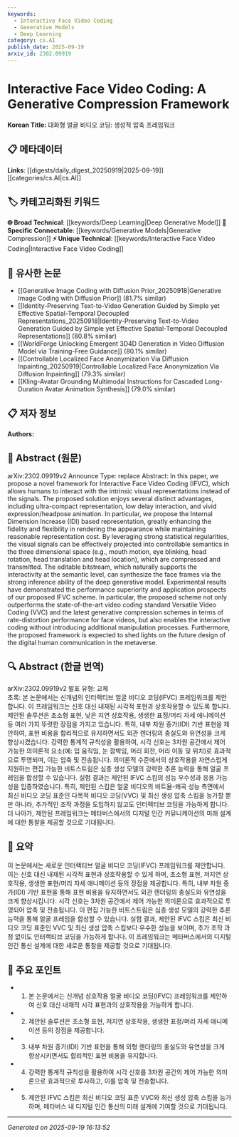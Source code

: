 ```yaml
---
keywords:
  - Interactive Face Video Coding
  - Generative Models
  - Deep Learning
category: cs.AI
publish_date: 2025-09-19
arxiv_id: 2302.09919
---
```


<!-- KEYWORD_LINKING_METADATA:
{
  "processed_timestamp": "2025-09-22 21:39:54.128137",
  "vocabulary_version": "1.0",
  "selected_keywords": [
    "Interactive Face Video Coding",
    "Generative Models",
    "Deep Learning"
  ],
  "rejected_keywords": [
    "Semantic Interactivity"
  ],
  "similarity_scores": {
    "Interactive Face Video Coding": 0.8,
    "Generative Models": 0.78,
    "Deep Learning": 0.75
  },
  "extraction_method": "AI_prompt_based",
  "budget_applied": true
}
-->


# Interactive Face Video Coding: A Generative Compression Framework

**Korean Title:** 대화형 얼굴 비디오 코딩: 생성적 압축 프레임워크

## 📋 메타데이터

**Links**: [[digests/daily_digest_20250919|2025-09-19]]   [[categories/cs.AI|cs.AI]]

## 🏷️ 카테고리화된 키워드
**🌐 Broad Technical**: [[keywords/Deep Learning|Deep Generative Model]]
**🔗 Specific Connectable**: [[keywords/Generative Models|Generative Compression]]
**⚡ Unique Technical**: [[keywords/Interactive Face Video Coding|Interactive Face Video Coding]]

## 🔗 유사한 논문
- [[Generative Image Coding with Diffusion Prior_20250918|Generative Image Coding with Diffusion Prior]] (81.7% similar)
- [[Identity-Preserving Text-to-Video Generation Guided by Simple yet Effective Spatial-Temporal Decoupled Representations_20250918|Identity-Preserving Text-to-Video Generation Guided by Simple yet Effective Spatial-Temporal Decoupled Representations]] (80.8% similar)
- [[WorldForge Unlocking Emergent 3D4D Generation in Video Diffusion Model via Training-Free Guidance]] (80.1% similar)
- [[Controllable Localized Face Anonymization Via Diffusion Inpainting_20250919|Controllable Localized Face Anonymization Via Diffusion Inpainting]] (79.3% similar)
- [[Kling-Avatar Grounding Multimodal Instructions for Cascaded Long-Duration Avatar Animation Synthesis]] (79.0% similar)

## 📋 저자 정보

**Authors:** 

## 📄 Abstract (원문)

arXiv:2302.09919v2 Announce Type: replace 
Abstract: In this paper, we propose a novel framework for Interactive Face Video Coding (IFVC), which allows humans to interact with the intrinsic visual representations instead of the signals. The proposed solution enjoys several distinct advantages, including ultra-compact representation, low delay interaction, and vivid expression/headpose animation. In particular, we propose the Internal Dimension Increase (IDI) based representation, greatly enhancing the fidelity and flexibility in rendering the appearance while maintaining reasonable representation cost. By leveraging strong statistical regularities, the visual signals can be effectively projected into controllable semantics in the three dimensional space (e.g., mouth motion, eye blinking, head rotation, head translation and head location), which are compressed and transmitted. The editable bitstream, which naturally supports the interactivity at the semantic level, can synthesize the face frames via the strong inference ability of the deep generative model. Experimental results have demonstrated the performance superiority and application prospects of our proposed IFVC scheme. In particular, the proposed scheme not only outperforms the state-of-the-art video coding standard Versatile Video Coding (VVC) and the latest generative compression schemes in terms of rate-distortion performance for face videos, but also enables the interactive coding without introducing additional manipulation processes. Furthermore, the proposed framework is expected to shed lights on the future design of the digital human communication in the metaverse.

## 🔍 Abstract (한글 번역)

arXiv:2302.09919v2 발표 유형: 교체  
초록: 본 논문에서는 신개념의 인터랙티브 얼굴 비디오 코딩(IFVC) 프레임워크를 제안합니다. 이 프레임워크는 신호 대신 내재된 시각적 표현과 상호작용할 수 있도록 합니다. 제안된 솔루션은 초소형 표현, 낮은 지연 상호작용, 생생한 표정/머리 자세 애니메이션 등 여러 가지 뚜렷한 장점을 가지고 있습니다. 특히, 내부 차원 증가(IDI) 기반 표현을 제안하여, 표현 비용을 합리적으로 유지하면서도 외관 렌더링의 충실도와 유연성을 크게 향상시켰습니다. 강력한 통계적 규칙성을 활용하여, 시각 신호는 3차원 공간에서 제어 가능한 의미론적 요소(예: 입 움직임, 눈 깜박임, 머리 회전, 머리 이동 및 위치)로 효과적으로 투영되며, 이는 압축 및 전송됩니다. 의미론적 수준에서의 상호작용을 자연스럽게 지원하는 편집 가능한 비트스트림은 심층 생성 모델의 강력한 추론 능력을 통해 얼굴 프레임을 합성할 수 있습니다. 실험 결과는 제안된 IFVC 스킴의 성능 우수성과 응용 가능성을 입증하였습니다. 특히, 제안된 스킴은 얼굴 비디오의 비트율-왜곡 성능 측면에서 최신 비디오 코딩 표준인 다목적 비디오 코딩(VVC) 및 최신 생성 압축 스킴을 능가할 뿐만 아니라, 추가적인 조작 과정을 도입하지 않고도 인터랙티브 코딩을 가능하게 합니다. 더 나아가, 제안된 프레임워크는 메타버스에서의 디지털 인간 커뮤니케이션의 미래 설계에 대한 통찰을 제공할 것으로 기대됩니다.

## 📝 요약

이 논문에서는 새로운 인터랙티브 얼굴 비디오 코딩(IFVC) 프레임워크를 제안합니다. 이는 신호 대신 내재된 시각적 표현과 상호작용할 수 있게 하며, 초소형 표현, 저지연 상호작용, 생생한 표현/머리 자세 애니메이션 등의 장점을 제공합니다. 특히, 내부 차원 증가(IDI) 기반 표현을 통해 표현 비용을 유지하면서도 외관 렌더링의 충실도와 유연성을 크게 향상시킵니다. 시각 신호는 3차원 공간에서 제어 가능한 의미론으로 효과적으로 투영되어 압축 및 전송됩니다. 이 편집 가능한 비트스트림은 심층 생성 모델의 강력한 추론 능력을 통해 얼굴 프레임을 합성할 수 있습니다. 실험 결과, 제안된 IFVC 스킴은 최신 비디오 코딩 표준인 VVC 및 최신 생성 압축 스킴보다 우수한 성능을 보이며, 추가 조작 과정 없이도 인터랙티브 코딩을 가능하게 합니다. 이 프레임워크는 메타버스에서의 디지털 인간 통신 설계에 대한 새로운 통찰을 제공할 것으로 기대됩니다.

## 🎯 주요 포인트

- 1. 본 논문에서는 신개념 상호작용 얼굴 비디오 코딩(IFVC) 프레임워크를 제안하여 신호 대신 내재적 시각 표현과의 상호작용을 가능하게 합니다.

- 2. 제안된 솔루션은 초소형 표현, 저지연 상호작용, 생생한 표정/머리 자세 애니메이션 등의 장점을 제공합니다.

- 3. 내부 차원 증가(IDI) 기반 표현을 통해 외형 렌더링의 충실도와 유연성을 크게 향상시키면서도 합리적인 표현 비용을 유지합니다.

- 4. 강력한 통계적 규칙성을 활용하여 시각 신호를 3차원 공간의 제어 가능한 의미론으로 효과적으로 투사하고, 이를 압축 및 전송합니다.

- 5. 제안된 IFVC 스킴은 최신 비디오 코딩 표준 VVC와 최신 생성 압축 스킴을 능가하며, 메타버스 내 디지털 인간 통신의 미래 설계에 기여할 것으로 기대됩니다.

---

*Generated on 2025-09-19 16:13:52*